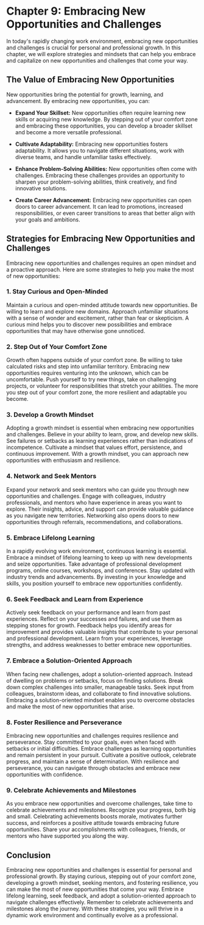Chapter 9: Embracing New Opportunities and Challenges
=====================================================

In today's rapidly changing work environment, embracing new opportunities and challenges is crucial for personal and professional growth. In this chapter, we will explore strategies and mindsets that can help you embrace and capitalize on new opportunities and challenges that come your way.

The Value of Embracing New Opportunities
----------------------------------------

New opportunities bring the potential for growth, learning, and advancement. By embracing new opportunities, you can:

* **Expand Your Skillset:** New opportunities often require learning new skills or acquiring new knowledge. By stepping out of your comfort zone and embracing these opportunities, you can develop a broader skillset and become a more versatile professional.

* **Cultivate Adaptability:** Embracing new opportunities fosters adaptability. It allows you to navigate different situations, work with diverse teams, and handle unfamiliar tasks effectively.

* **Enhance Problem-Solving Abilities:** New opportunities often come with challenges. Embracing these challenges provides an opportunity to sharpen your problem-solving abilities, think creatively, and find innovative solutions.

* **Create Career Advancement:** Embracing new opportunities can open doors to career advancement. It can lead to promotions, increased responsibilities, or even career transitions to areas that better align with your goals and ambitions.

Strategies for Embracing New Opportunities and Challenges
---------------------------------------------------------

Embracing new opportunities and challenges requires an open mindset and a proactive approach. Here are some strategies to help you make the most of new opportunities:

### 1. Stay Curious and Open-Minded

Maintain a curious and open-minded attitude towards new opportunities. Be willing to learn and explore new domains. Approach unfamiliar situations with a sense of wonder and excitement, rather than fear or skepticism. A curious mind helps you to discover new possibilities and embrace opportunities that may have otherwise gone unnoticed.

### 2. Step Out of Your Comfort Zone

Growth often happens outside of your comfort zone. Be willing to take calculated risks and step into unfamiliar territory. Embracing new opportunities requires venturing into the unknown, which can be uncomfortable. Push yourself to try new things, take on challenging projects, or volunteer for responsibilities that stretch your abilities. The more you step out of your comfort zone, the more resilient and adaptable you become.

### 3. Develop a Growth Mindset

Adopting a growth mindset is essential when embracing new opportunities and challenges. Believe in your ability to learn, grow, and develop new skills. See failures or setbacks as learning experiences rather than indications of incompetence. Cultivate a mindset that values effort, persistence, and continuous improvement. With a growth mindset, you can approach new opportunities with enthusiasm and resilience.

### 4. Network and Seek Mentors

Expand your network and seek mentors who can guide you through new opportunities and challenges. Engage with colleagues, industry professionals, and mentors who have experience in areas you want to explore. Their insights, advice, and support can provide valuable guidance as you navigate new territories. Networking also opens doors to new opportunities through referrals, recommendations, and collaborations.

### 5. Embrace Lifelong Learning

In a rapidly evolving work environment, continuous learning is essential. Embrace a mindset of lifelong learning to keep up with new developments and seize opportunities. Take advantage of professional development programs, online courses, workshops, and conferences. Stay updated with industry trends and advancements. By investing in your knowledge and skills, you position yourself to embrace new opportunities confidently.

### 6. Seek Feedback and Learn from Experience

Actively seek feedback on your performance and learn from past experiences. Reflect on your successes and failures, and use them as stepping stones for growth. Feedback helps you identify areas for improvement and provides valuable insights that contribute to your personal and professional development. Learn from your experiences, leverage strengths, and address weaknesses to better embrace new opportunities.

### 7. Embrace a Solution-Oriented Approach

When facing new challenges, adopt a solution-oriented approach. Instead of dwelling on problems or setbacks, focus on finding solutions. Break down complex challenges into smaller, manageable tasks. Seek input from colleagues, brainstorm ideas, and collaborate to find innovative solutions. Embracing a solution-oriented mindset enables you to overcome obstacles and make the most of new opportunities that arise.

### 8. Foster Resilience and Perseverance

Embracing new opportunities and challenges requires resilience and perseverance. Stay committed to your goals, even when faced with setbacks or initial difficulties. Embrace challenges as learning opportunities and remain persistent in your pursuit. Cultivate a positive outlook, celebrate progress, and maintain a sense of determination. With resilience and perseverance, you can navigate through obstacles and embrace new opportunities with confidence.

### 9. Celebrate Achievements and Milestones

As you embrace new opportunities and overcome challenges, take time to celebrate achievements and milestones. Recognize your progress, both big and small. Celebrating achievements boosts morale, motivates further success, and reinforces a positive attitude towards embracing future opportunities. Share your accomplishments with colleagues, friends, or mentors who have supported you along the way.

Conclusion
----------

Embracing new opportunities and challenges is essential for personal and professional growth. By staying curious, stepping out of your comfort zone, developing a growth mindset, seeking mentors, and fostering resilience, you can make the most of new opportunities that come your way. Embrace lifelong learning, seek feedback, and adopt a solution-oriented approach to navigate challenges effectively. Remember to celebrate achievements and milestones along the journey. With these strategies, you will thrive in a dynamic work environment and continually evolve as a professional.
